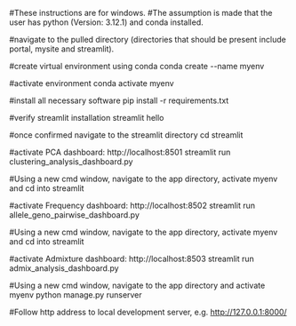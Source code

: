 #These instructions are for windows. 
#The assumption is made that the user has python (Version: 3.12.1) and conda installed. 

#navigate to the pulled directory (directories that should be present include portal, mysite and streamlit). 

#create virtual environment using conda
conda create --name myenv

#activate environment
conda activate myenv

#install all necessary software
pip install -r requirements.txt

#verify streamlit installation
streamlit hello

#once confirmed navigate to the streamlit directory 
cd streamlit 

#activate PCA dashboard: http://localhost:8501
streamlit run clustering_analysis_dashboard.py

#Using a new cmd window, navigate to the app directory, activate myenv and cd into streamlit

#activate Frequency dashboard: http://localhost:8502
streamlit run allele_geno_pairwise_dashboard.py

#Using a new cmd window, navigate to the app directory, activate myenv and cd into streamlit

#activate Admixture dashboard: http://localhost:8503
streamlit run admix_analysis_dashboard.py

#Using a new cmd window, navigate to the app directory and activate myenv
python manage.py runserver

#Follow http address to local development server, e.g. http://127.0.0.1:8000/
